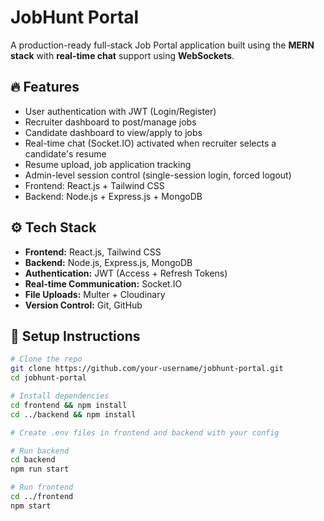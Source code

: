 # JobHunt Portal

A production-ready full-stack Job Portal application built using the **MERN stack** with **real-time chat** support using **WebSockets**.

## 🔥 Features

- User authentication with JWT (Login/Register)
- Recruiter dashboard to post/manage jobs
- Candidate dashboard to view/apply to jobs
- Real-time chat (Socket.IO) activated when recruiter selects a candidate's resume
- Resume upload, job application tracking
- Admin-level session control (single-session login, forced logout)
- Frontend: React.js + Tailwind CSS
- Backend: Node.js + Express.js + MongoDB

## ⚙️ Tech Stack

- **Frontend:** React.js, Tailwind CSS
- **Backend:** Node.js, Express.js, MongoDB
- **Authentication:** JWT (Access + Refresh Tokens)
- **Real-time Communication:** Socket.IO
- **File Uploads:** Multer + Cloudinary
- **Version Control:** Git, GitHub

## 🚀 Setup Instructions

```bash
# Clone the repo
git clone https://github.com/your-username/jobhunt-portal.git
cd jobhunt-portal

# Install dependencies
cd frontend && npm install
cd ../backend && npm install

# Create .env files in frontend and backend with your config

# Run backend
cd backend
npm run start

# Run frontend
cd ../frontend
npm start
